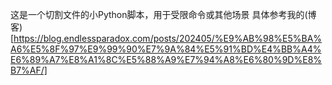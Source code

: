 
这是一个切割文件的小Python脚本，用于受限命令或其他场景
 
具体参考我的(博客)[https://blog.endlessparadox.com/posts/202405/%E9%AB%98%E5%BA%A6%E5%8F%97%E9%99%90%E7%9A%84%E5%91%BD%E4%BB%A4%E6%89%A7%E8%A1%8C%E5%88%A9%E7%94%A8%E6%80%9D%E8%B7%AF/]
